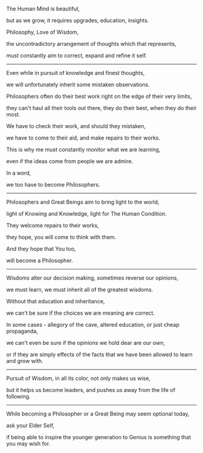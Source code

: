 The Human Mind is beautiful,

but as we grow, it requires upgrades, education, insights.

Philosophy, Love of Wisdom,

the uncontradictory arrangement of thoughts which that represents,

must constantly aim to correct, expand and refine it self.

---

Even while in pursuit of knowledge and finest thoughts,

we will unfortunately inherit some mistaken observations.

Philosophers often do their best work right on the edge of their very limits,

they can't haul all their tools out there, they do their best, when they do their most.

We have to check their work, and should they mistaken,

we have to come to their aid, and make repairs to their works.

This is why me must constantly monitor what we are learning,

even if the ideas come from people we are admire.

In a word,

we too have to become Philosophers.

---

Philosophers and Great Beings aim to bring light to the world,

light of Knowing and Knowledge, light for The Human Condition.

They welcome repairs to their works,

they hope, you will come to think with them.

And they hope that You too,

will become a Philosopher.

---

Wisdoms alter our decision making, sometimes reverse our opinions,

we must learn, we must inherit all of the greatest wisdoms.

Without that education and inheritance,

we can't be sure if the choices we are meaning are correct.

In some cases - allegory of the cave, altered education, or just cheap propaganda,

we can't even be sure if the opinions we hold dear are our own,

or if they are simply effects of the facts that we have been allowed to learn and grow with.

---

Pursuit of Wisdom, in all its color, not only makes us wise,

but it helps us become leaders, and pushes us away from the life of following.

---

While becoming a Philosopher or a Great Being may seem optional today,

ask your Elder Self,

if being able to inspire the younger generation to Genius is something that you may wish for.
